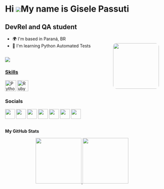
Hi ![](https://user-images.githubusercontent.com/18350557/176309783-0785949b-9127-417c-8b55-ab5a4333674e.gif)My name is Gisele Passuti
======================================================================================================================================

DevRel and QA student
---------------------

* 🌍  I'm based in Paraná, BR
* 🧠  I'm learning Python Automated Tests
  <img align="right" width="150" height="150" style="border-style:none;border-radius:10px" src="https://media.giphy.com/media/RiS7sXS1VpuONNqvOt/giphy.gif" /> 

##
 
 <div style="display: inline_block"<br>
   <a href="https://www.twitch.tv/gikapassuti" target="_blank" rel="noreferrer"><img align="center"
src="https://img.shields.io/twitch/status/gikapassuti?style=social" />
 
</div>



### Skills

<div style="display: inline_block"<br>
  <img align="center" src="https://raw.githubusercontent.com/danielcranney/readme-generator/main/public/icons/skills/python-colored.svg" width="36" height="36" alt="Python" /></a>
  <img align="center"  src="https://raw.githubusercontent.com/danielcranney/readme-generator/main/public/icons/skills/ruby-colored.svg" width="36" height="36" alt="Ruby" /></a>
  </div>          
          

### Socials

<p align="left"> <a href="https://www.dev.to/gikapassuti" target="_blank" rel="noreferrer"><img src="https://raw.githubusercontent.com/danielcranney/readme-generator/main/public/icons/socials/devdotto.svg" width="32" height="32" /></a> <a href="https://www.github.com/giselepassuti" target="_blank" rel="noreferrer"><img src="https://raw.githubusercontent.com/danielcranney/readme-generator/main/public/icons/socials/github.svg" width="32" height="32" /></a> <a href="http://www.instagram.com/gikapassuti" target="_blank" rel="noreferrer"><img src="https://raw.githubusercontent.com/danielcranney/readme-generator/main/public/icons/socials/instagram.svg" width="32" height="32" /></a> <a href="https://www.linkedin.com/in//gisele-passuti-barbosa/" target="_blank" rel="noreferrer"><img src="https://raw.githubusercontent.com/danielcranney/readme-generator/main/public/icons/socials/linkedin.svg" width="32" height="32" /></a> <a href="https://www.polywork.com/gikatips" target="_blank" rel="noreferrer"><img src="https://raw.githubusercontent.com/danielcranney/readme-generator/main/public/icons/socials/polywork.svg" width="32" height="32" /></a> <a href="https://www.twitter.com/gikapassuti" target="_blank" rel="noreferrer"><img src="https://raw.githubusercontent.com/danielcranney/readme-generator/main/public/icons/socials/twitter.svg" width="32" height="32" /></a> <a href="https://www.twitch.tv/gikapassuti" target="_blank" rel="noreferrer"><img src="https://raw.githubusercontent.com/danielcranney/readme-generator/main/public/icons/socials/twitch.svg" width="32" height="32" /></a></p>

##
<b>My GitHub Stats</b>

<div align="center">
  <a href="https://github.com/giselepassuti">
  <img height="150em" src="https://github-readme-stats.vercel.app/api?username=giselepassuti&show_icons=true&theme=dracula&include_all_commits=true&count_private=true"/>
  <img height="150em" src="https://github-readme-stats.vercel.app/api/top-langs/?username=giselepassuti&layout=compact&langs_count=7&theme=dracula"/>
</div>
